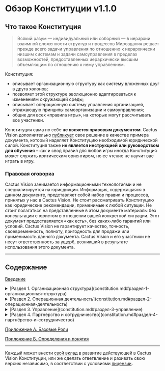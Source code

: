 # Обзор Конституции v1.1.0

## Что такое Конституция

> Всякий разум — индивидуальный или соборный — в иерархии взаимной вложенности структур и процессов Мироздания решает прежде всего задачи управления по отношению к иерархически низшим системам и задачи самоуправления в пределах возможностей, предоставленных иерархически высшим объемлющим по отношению к нему управлением.

Конституция:
- описывает организационную структуру как систему вложенных друг в друга холонов; 
- позволяет этой структуре эволюционно адаптироваться к изменениям окружающей среды; 
- описывает операционную систему управления организацией, отражающую принципы самоорганизации и самоуправления;
- общие для всех «правила игры», на которые могут рассчитывать все участники.

Конституция сама по себе **не является правовым документом**. Cactus Vision дополнительно [публикует](adoption_decision.md) свое решение в качестве примера документа, который наделяет Конституцию необходимой юридической силой. Конституция также **не является инструкцией или руководством для обучения** – как и свод правил для любой игры иногда Конституция может служить критическим ориентиром, но ее чтение не научит вас играть в игру.


### Правовая оговорка

Cactus Vision занимается информационными технологиями и не специализируется на юрисдикции. Информация, содержащаяся в данном документе, представляет собой набор правил и процессов, принятых у нас в Cactus Vision. Не стоит рассматривать Конституцию как юридические рекомендации, применимые к любой ситуации. Не стоит полагаться на представленные в этом документе материалы без консультации с юристом в отношении вашей конкретной ситуации. Этот документ предоставляется «как есть», без каких-либо гарантий или условий. Cactus Vision не гарантирует качество, точность, своевременность, полноту, пригодность для продажи или применимость данного документа. Cactus Vision и его участники не несут ответственность за ущерб, возникший в результате использования этого документа.

---

## Содержание

[Введение](#введение)

<details>
<summary>[Раздел 1. Организационная структура](constitution.md#раздел-1-организационная-структура)</summary>

- [Статья 1.2.1. Легитимность](constitution.md#статья-121-легитимность)
	- [Статья 1.2.2. Фокусировка назначения](constitution.md#статья-122-фокусировка-назначения)
	- [Статья 1.2.3. Отказ от Роли](constitution.md#статья-123-отказ-от-роли)
- [Статья 1.1. Понятие Роли](constitution.md#статья-11-понятие-роли)
- [Статья 1.2. Назначение на Роль](constitution.md#статья-12-назначение-на-роль)
	- [Статья 1.2.1. Легитимность](constitution.md#статья-121-легитимность)
	- [Статья 1.2.2. Фокусировка назначения](constitution.md#статья-122-фокусировка-назначения)
	- [Статья 1.2.3. Отказ от Роли](constitution.md#статья-123-отказ-от-роли)
- [Статья 1.3. Понятие Круга](constitution.md#статья-13-понятие-круга)
	- [Статья 1.3.1. Базовый Круг](constitution.md#статья-131-базовый-круг)
	- [Статья 1.3.2. Декомпозиция Роли](constitution.md#статья-132-декомпозиция-роли)
	- [Статья 1.3.3. Делегирование Домена](constitution.md#статья-133-делегирование-домена)
	- [Статья 1.3.4. Соединение с Кругом](constitution.md#статья-134-соединение-с-кругом)
	- [Статья 1.3.5. Виртуальный Круг](constitution.md#статья-135-виртуальный-круг)
- [Статья 1.4. Руководитель Круга](constitution.md#статья-14-руководитель-круга)
	- [Статья 1.4.1. Приоритеты и Стратегии](constitution.md#статья-141-приоритеты-и-стратегии)
	- [Статья 1.4.2. Перенаправление внешней ссылки](constitution.md#статья-142-перенаправление-внешней-ссылки)
	- [Статья 1.4.3. Изменение Роли «Руководитель Круга»](constitution.md#статья-143-изменение-роли-«руководитель-круга»)
- [Статья 1.5. Участник Круга](constitution.md#статья-15-участник-круга)
- [Статья 1.6. Координатор и Секретарь](constitution.md#статья-16-координатор-и-секретарь)
	- [Статья 1.6.1. Выборы и легитимность](constitution.md#статья-161-выборы-и-легитимность)
	- [Статья 1.6.2. Изменение Роли «Координатор» или «Секретарь»](constitution.md#статья-162-изменение-роли-«координатор»-или-«секретарь»)
	- [Статья 1.6.3. Суррогат](constitution.md#статья-163-суррогат)
- [Статья 1.7. Представитель Круга](constitution.md#статья-17-представитель-круга)
	- [Статья 1.7.1. Выборы и легитимность](constitution.md#статья-171-выборы-и-легитимность)
	- [Статья 1.7.2. Изменение Роли «Представитель Круга](constitution.md#статья-172-изменение-роли-«представитель-круга)
</details>

<details>
<summary>[Раздел 2. Операционная деятельность](constitution.md#раздел-2-операционная-деятельность)</summary>

- [Статья 2.1. Полномочия выполняющего Роль](constitution.md#статья-21-полномочия-выполняющего-роль)
	- [Статья 2.1.1. Политики](constitution.md#статья-211-политики)
	- [Статья 2.1.2. Домены](constitution.md#статья-212-домены)
	- [Статья 2.1.3. Ресурсы](constitution.md#статья-213-ресурсы)
- [Статья 2.2. Ответственность выполняющего Роль](constitution.md#статья-22-ответственность-выполняющего-роль)
	- [Статья 2.2.1. Труд над Напряжениями](constitution.md#статья-221-труд-над-напряжениями)
	- [Статья 2.2.2. Труд над Миссией и Обязательствами](constitution.md#статья-222-труд-над-миссией-и-обязательствами)
	- [Статья 2.2.3. Труд над Следующими действиями и Проектами](constitution.md#статья-223-труд-над-следующими-действиями-и-проектами)
	- [Статья 2.2.4. Приоритетность внимания](constitution.md#статья-224-приоритетность-внимания)
- [Статья 2.3. Обязанности перед выполняющими Роль](constitution.md#статья-23-обязанности-перед-выполняющими-роль)
	- [Статья 2.3.1. Обязанности прозрачности](constitution.md#статья-231-обязанности-прозрачности)
	- [Статья 2.3.2. Обязанности обработки](constitution.md#статья-232-обязанности-обработки)
	- [Статья 2.3.3. Обязанности приоритизации](constitution.md#статья-233-обязанности-приоритизации)
- [Статья 2.4. Тактическое собрание](constitution.md#статья-24-тактическое-собрание)
	- [Статья 2.4.1. Участие](constitution.md#статья-241-участие)
	- [Статья 2.4.2. Координация и процесс](constitution.md#статья-242-координация-и-процесс)
- [Статья 2.5. Индивидуальная инициатива](constitution.md#статья-25-индивидуальная-инициатива)
	- [Статья 2.5.1. Разрешенные ситуации](constitution.md#статья-251-разрешенные-ситуации)
	- [Статья 2.5.2. Информирование и восстановление](constitution.md#статья-252-информирование-и-восстановление)
</details>

<details>
<summary>[Раздел 3. Управление](constitution.md#раздел-3-управление)</summary>

- [Статья 3.1. Сфера Управления](constitution.md#статья-31-сфера-управления)
    - [Статья 3.1.1. Область применения Политики](constitution.md#статья-311-область-применения-политики)
- [Статья 3.2. Изменение Управления](constitution.md#статья-32-изменение-управления)
	- [Статья 3.2.1. Критерии для допуска Предложения](constitution.md#статья-321-критерии-для-допуска-предложения)
	- [Статья 3.2.2. Критерии обоснованности Возражения](constitution.md#статья-322-критерии-обоснованности-возражения)
	- [Статья 3.2.3. Проверка Возражения](constitution.md#статья-323-проверка-возражения)
	- [Статья 3.2.4. Правила интеграции](constitution.md#статья-324-правила-интеграции)
- [Статья 3.3. Управленческое собрание](constitution.md#статья-33-управленческое-собрание)
	- [Статья 3.3.1. Участие](constitution.md#статья-331-участие)
	- [Статья 3.3.2. Уведомление и продолжительность](constitution.md#статья-332-уведомление-и-продолжительность)
	- [Статья 3.3.3. Процесс собрания](constitution.md#статья-333-процесс-собрания)
	- [Статья 3.3.4. Интегративный процесс принятия решений](constitution.md#статья-334-интегративный-процесс-принятия-решений)
	- [Статья 3.3.5. Интегративный избирательный процесс](constitution.md#статья-335-интегративный-избирательный-процесс)
- [Статья 3.4. Асинхронное Управление](constitution.md#статья-34-асинхронное-управление)
- [Статья 3.5. Интерпретация Конституции и Управления](constitution.md#статья-35-интерпретация-конституции-и-управления)
	- [Статья 3.5.1. Конфликт интерпретаций](constitution.md#статья-351-конфликт-интерпретаций)
	- [Статья 3.5.2. Отмена нарушающего Управления](constitution.md#статья-352-отмена-нарушающего-управления)
- [Статья 3.6. Дефект процесса](constitution.md#статья-36-дефект-процесса)
	- [Статья 3.6.1. Дефект при обработке Предложения](constitution.md#статья-361-дефект-при-обработке-предложения)
	- [Статья 3.6.2. Восстановление процесса](constitution.md#статья-362-восстановление-процесса)
	- [Статья 3.6.3. Распространение Дефекта процесса](constitution.md#статья-363-распространение-дефекта-процесса)
</details>

<details>
<summary>[Раздел 4. Партнёрство и сотрудничество](constitution.md#раздел-4-партнёрство-и-сотрудничество)</summary>

- [Статья 4.1. Партнёрское соглашение](constitution.md#статья-41-партнёрское-соглашение)
- [Статья 4.2. Трудовое соглашение](constitution.md#статья-42-трудовое-соглашение)
- [Статья 4.3. Полномочия, обязанности и ограничения](constitution.md#статья-43-полномочия-обязанности-и-ограничения)
</details>

<p>

[Приложение А. Базовые Роли](appendix_a.md)  

[Приложение Б. Определения и понятия](appendix_b.md)
</p>

---

Каждый может внести [свой вклад](CONTRIBUTING.md) в развитие действующей в Cactus Vision Конституции, или же сделать ответвление и разивать свою версию независимо, в соответствии с условиями [лицензии](LICENSE.md).

